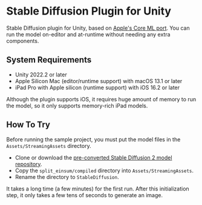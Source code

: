 Stable Diffusion Plugin for Unity
=================================

Stable Diffusion plugin for Unity, based on [Apple's Core ML port]. You can run
the model on-editor and at-runtime without needing any extra components.

[Apple's Core ML port]: https://github.com/apple/ml-stable-diffusion

System Requirements
-------------------

- Unity 2022.2 or later
- Apple Silicon Mac (editor/runtime support) with macOS 13.1 or later
- iPad Pro with Apple silicon (runtime support) with iOS 16.2 or later

Although the plugin supports iOS, it requires huge amount of memory to run the
model, so it only supports memory-rich iPad models.

How To Try
----------

Before running the sample project, you must put the model files in the
`Assets/StreamingAssets` directory.

- Clone or download the [pre-converted Stable Diffusion 2 model repository].
- Copy the `split_einsum/compiled` directory into `Assets/StreamingAssets`.
- Rename the directory to `StableDiffusion`.

[pre-converted Stable Diffusion 2 model repository]:
  https://huggingface.co/apple/coreml-stable-diffusion-2-base

It takes a long time (a few minutes) for the first run. After this
initialization step, it only takes a few tens of seconds to generate an image.
